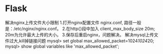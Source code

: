 # Flask
解决nginx上传文件大小限制
1.打开nginx配置文件 nginx.conf, 路径一般是：/etc/nginx/nginx.conf。
2.在http{}段中加入 client_max_body_size 20m; 20m为允许最大上传的大小。
3.保存后重启nginx，问题解决。
解决mysql上传文件过大,kill掉链接问题
mysql> set global max_allowed_packet=1024*1024*20;
mysql> show global variables like 'max_allowed_packet';